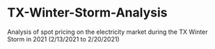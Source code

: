 # TX-Winter-Storm-Analysis
Analysis of spot pricing on the electricity market during the TX Winter Storm in 2021 (2/13/2021 to 2/20/2021)
